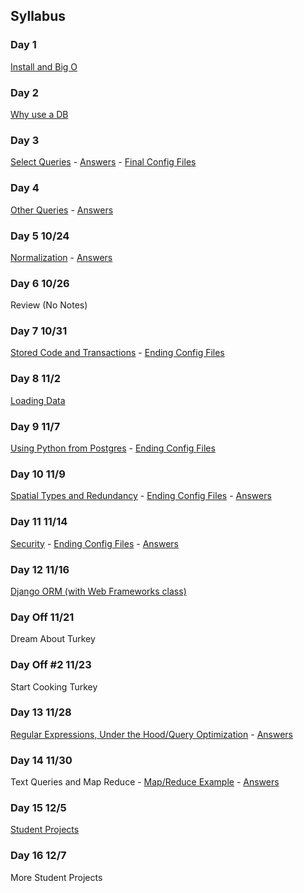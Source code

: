
## Syllabus

### Day 1
[Install and Big O](Class%20Notes/Session%201%20-%20Big%20O.md)
### Day 2
[Why use a DB](Class%20Notes/Session%202%20-%20Database%20Fundamentals.html)
### Day 3
[Select Queries](Class%20Notes/Session%203%20-%20Select%20Queries.md) - [Answers](Answers/Session%203%20Answers.txt) - [Final Config Files](Config/Session%203)
### Day 4
[Other Queries](Class%20Notes/Session%204%20-%20Other%20Queries.md) - [Answers](Answers/Session%204%20Answers.txt)

### Day 5 10/24
[Normalization](Class%20Notes/Session%205%20-%20Normalization.md) - [Answers](Answers/Session%205%20Answers.txt)
### Day 6 10/26
Review (No Notes)
### Day 7 10/31
[Stored Code and Transactions](Class%20Notes/Session%207%20-%20Stored%20Code.md) - [Ending Config Files](Config/Session%207)
### Day 8 11/2
[Loading Data](Class%20Notes/Session%208%20-%20Loading%20Data.md)
### Day 9 11/7
[Using Python from Postgres](Class%20Notes/Session%209%20-%20Python.md) - [Ending Config Files](Config/Session%209)
### Day 10 11/9
[Spatial Types and Redundancy](Class%20Notes/Session%2010%20-%20GIS.md) - [Ending Config Files](Config/Session%2010) - [Answers](Answers/Session%2010%20Answers.txt)
### Day 11 11/14
[Security](Class%20Notes/Session%2011%20-%20Security.md) - [Ending Config Files](Config/Session%2011) - [Answers](Answers/Session%2011%20Answers.txt)
### Day 12 11/16
[Django ORM (with Web Frameworks class)](Class%20Notes/Session%2012%20-%20Python%20ORM.md)
### Day Off 11/21
Dream About Turkey
### Day Off #2 11/23
Start Cooking Turkey
### Day 13 11/28
[Regular Expressions, Under the Hood/Query Optimization](Class%20Notes/Session%2013%20-%20Under%20the%20Hood.md) - [Answers](Answers/Session%2013%20Answers.txt)
### Day 14 11/30
Text Queries and Map Reduce - [Map/Reduce Example](Resources/Python%20Map%20Reduce%20Example.ipynb) - [Answers](Answers/Python%20Map%20Reduce%20Example%20with%20answers.ipynb)
### Day 15 12/5
[Student Projects](Class%20Notes/Session%2015%20-%20Project.md)
### Day 16 12/7
More Student Projects
